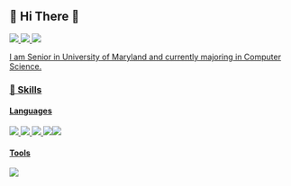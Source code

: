 ## :wave:  Hi There 👋


<a href="https://www.instagram.com/kyuuuuuuuuu_m/?next=%2F" target="_blank"><img src="https://img.shields.io/badge/Instagram-E4405F?style=for-the-badge&logo=Instagram&logoColor=white">
<a href="https://www.linkedin.com/in/kyumin-hwang-4b579a165" target="_blank"><img src="https://img.shields.io/badge/linkedin-0A66C2?style=for-the-badge&logo=LinkedIn&logoColor=white">
<a href="https://www.linkedin.com/in/kyumin-hwang-4b579a165" target="_blank"><img src="https://img.shields.io/badge/davidhwang1020@gmail.com-EA4335?style=for-the-badge&logo=Gmail&logoColor=white">


  I am Senior in University of Maryland and currently majoring in Computer Science.

 
  ### 💪 Skills
 
  #### Languages
  
  <img src="https://img.shields.io/badge/C Sharp-239120?style=for-the-badge&logo=csharp&logoColor=white"> <img src="https://img.shields.io/badge/Python-3776AB?style=for-the-badge&logo=python&logoColor=white"> <img src="https://img.shields.io/badge/javascript-F7DF1E?style=for-the-badge&logo=javascript&logoColor=black"> <img src="https://img.shields.io/badge/Java-007396?style=for-the-badge&logo=OpenJDK&logoColor=black"><img src="https://img.shields.io/badge/c-A8B9CC?style=for-the-badge&logo=c&logoColor=white">
  
  #### Tools
  <img src="https://img.shields.io/badge/Unity-000000?style=for-the-badge&logo=unity&logoColor=white"> 
